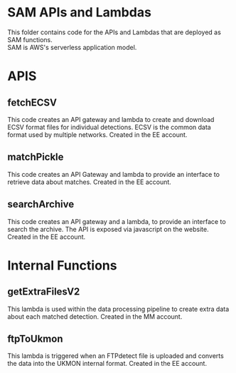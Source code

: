 # SAM APIs and Lambdas 
This folder contains code for the APIs and Lambdas that are deployed as SAM functions.  
SAM is AWS's serverless application model.  

# APIS
## fetchECSV
This code creates an API gateway and lambda to create and download ECSV format files for individual detections. ECSV is the common data format used by multiple networks. 
Created in the EE account.

## matchPickle
This code creates an API Gateway and lambda to provide an interface to retrieve data about matches. 
Created in the EE account.

## searchArchive
This code creates an API gateway and a lambda, to provide an interface to search the archive. The API is exposed via javascript on the website.
Created in the EE account.

# Internal Functions
## getExtraFilesV2
This lambda is used within the data processing pipeline to create extra data about each matched detection. 
Created in the MM  account.

## ftpToUkmon
This lambda is triggered when an FTPdetect file is uploaded and converts the data into the
UKMON internal format.
Created in the EE account.

